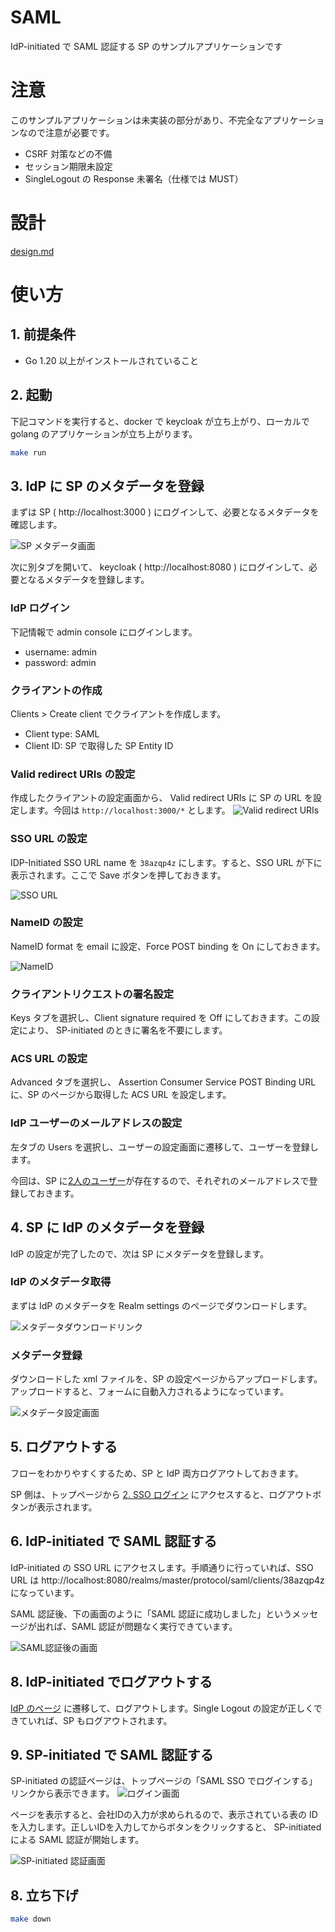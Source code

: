 # SAML
IdP-initiated で SAML 認証する SP のサンプルアプリケーションです

# 注意
このサンプルアプリケーションは未実装の部分があり、不完全なアプリケーションなので注意が必要です。

- CSRF 対策などの不備
- セッション期限未設定
- SingleLogout の Response 未署名（仕様では MUST）

# 設計
[design.md](https://github.com/ksrnnb/saml-impl/blob/main/design.md)

# 使い方

## 1. 前提条件
- Go 1.20 以上がインストールされていること

## 2. 起動
下記コマンドを実行すると、docker で keycloak が立ち上がり、ローカルで golang のアプリケーションが立ち上がります。

```bash
make run
```

## 3. IdP に SP のメタデータを登録
まずは SP ( http://localhost:3000 ) にログインして、必要となるメタデータを確認します。

![SP メタデータ画面](https://user-images.githubusercontent.com/48155865/233210659-15f6b24e-e879-470f-a31a-3922fff65f25.png)


次に別タブを開いて、 keycloak ( http://localhost:8080 ) にログインして、必要となるメタデータを登録します。


### IdP ログイン
下記情報で admin console にログインします。

- username: admin
- password: admin

### クライアントの作成
Clients > Create client でクライアントを作成します。

- Client type: SAML
- Client ID: SP で取得した SP Entity ID

### Valid redirect URIs の設定
作成したクライアントの設定画面から、 Valid redirect URIs に SP の URL を設定します。今回は `http://localhost:3000/*` とします。
![Valid redirect URIs](https://user-images.githubusercontent.com/48155865/233211085-736267b9-24c4-40bd-bcc6-e4f58a6e6477.png)

### SSO URL の設定
IDP-Initiated SSO URL name を `38azqp4z` にします。すると、SSO URL が下に表示されます。ここで Save ボタンを押しておきます。

![SSO URL](https://user-images.githubusercontent.com/48155865/233210971-0852285a-8dd5-4e37-8f26-67062fd21164.png)


### NameID の設定
NameID format を email に設定、Force POST binding を On にしておきます。

![NameID](https://user-images.githubusercontent.com/48155865/233211385-4e30eac7-6ec0-4e42-a961-420bda21fabb.png)

### クライアントリクエストの署名設定
Keys タブを選択し、Client signature required を Off にしておきます。この設定により、 SP-initiated のときに署名を不要にします。

### ACS URL の設定
Advanced タブを選択し、 Assertion Consumer Service POST Binding URL に、SP のページから取得した ACS URL を設定します。

### IdP ユーザーのメールアドレスの設定
左タブの Users を選択し、ユーザーの設定画面に遷移して、ユーザーを登録します。

今回は、SP に[2人のユーザー](https://github.com/ksrnnb/saml-impl/blob/2f6d33898c1eedd37e0c7d8023c4a8c5563a96ef/model/user.go#L5-L11)が存在するので、それぞれのメールアドレスで登録しておきます。

## 4. SP に IdP のメタデータを登録
IdP の設定が完了したので、次は SP にメタデータを登録します。

### IdP のメタデータ取得
まずは IdP のメタデータを Realm settings のページでダウンロードします。

![メタデータダウンロードリンク](https://user-images.githubusercontent.com/48155865/202046891-6cb65962-2f36-442f-bb5e-30658eedf144.png)

### メタデータ登録
ダウンロードした xml ファイルを、SP の設定ページからアップロードします。アップロードすると、フォームに自動入力されるようになっています。

![メタデータ設定画面](https://user-images.githubusercontent.com/48155865/202049355-5959d732-c0d2-4a58-9a69-ef25bea09351.png)

## 5. ログアウトする
フローをわかりやすくするため、SP と IdP 両方ログアウトしておきます。

SP 側は、トップページから [2. SSO ログイン](http://localhost:3000/ssologin) にアクセスすると、ログアウトボタンが表示されます。

## 6. IdP-initiated で SAML 認証する
IdP-initiated の SSO URL にアクセスします。手順通りに行っていれば、SSO URL は http://localhost:8080/realms/master/protocol/saml/clients/38azqp4z になっています。

SAML 認証後、下の画面のように「SAML 認証に成功しました」というメッセージが出れば、SAML 認証が問題なく実行できています。

![SAML認証後の画面](https://user-images.githubusercontent.com/48155865/233212172-290d5b69-a97c-4d0d-a857-d1aecc4478a2.png)

## 8. IdP-initiated でログアウトする
[IdP のページ](http://localhost:8080/admin/master/console) に遷移して、ログアウトします。Single Logout の設定が正しくできていれば、SP もログアウトされます。

## 9. SP-initiated で SAML 認証する

SP-initiated の認証ページは、トップページの「SAML SSO でログインする」リンクから表示できます。
![ログイン画面](https://user-images.githubusercontent.com/48155865/234134503-760f3cb5-43a8-412c-aa18-688c764f2151.png)

ページを表示すると、会社IDの入力が求められるので、表示されている表の ID を入力します。正しいIDを入力してからボタンをクリックすると、 SP-initiated による SAML 認証が開始します。

![SP-initiated 認証画面](https://user-images.githubusercontent.com/48155865/234134609-38db58f6-6f56-4628-83e4-f7c1b4ad34be.png)

## 8. 立ち下げ

```bash
make down
```
